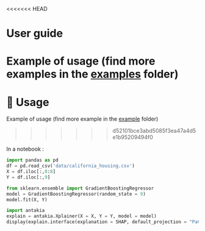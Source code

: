 <<<<<<< HEAD
# User guide

Example of usage (find more examples in the <a href="https://code.ai-vidence.com/laurent/antakia/">examples</a> folder)
=======
# :eyes: Usage

Example of usage (find more example in the <a href="https://code.ai-vidence.com/laurent/antakia/">example</a> folder)
>>>>>>> d52101bce3abd5085f3ea47a4d5e1b95209494f0

In a notebook :

```python
import pandas as pd
df = pd.read_csv('data/california_housing.csv')
X = df.iloc[:,0:8]
Y = df.iloc[:,9]
```

```python
from sklearn.ensemble import GradientBoostingRegressor
model = GradientBoostingRegressor(random_state = 9)
model.fit(X, Y)
```

```python
import antakia
explain = antakia.Xplainer(X = X, Y = Y, model = model)
display(explain.interface(explanation = SHAP, default_projection = "PaCMAP"))
```